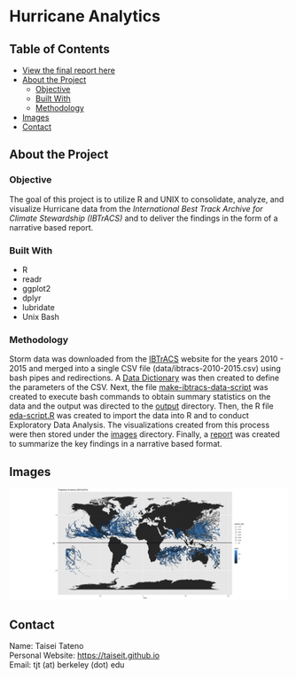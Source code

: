 # Hurricane Analytics

## Table of Contents

* <a href="https://github.com/taiseit/Hurricane-Analytics/blob/master/report/storms-taisei-tateno.md">View the final report here</a>
* [About the Project](#about-the-project)
  * [Objective](#objective)
  * [Built With](#built-with)
  * [Methodology](#methodology)
* [Images](#images)
* [Contact](#contact)
  
## About the Project

### Objective
The goal of this project is to utilize R and UNIX to consolidate, analyze, and visualize Hurricane data from the _International Best Track Archive for Climate Stewardship (IBTrACS)_ and to deliver the findings in the form of a narrative based report.

### Built With
* R
* readr
* ggplot2
* dplyr
* lubridate
* Unix Bash

### Methodology

Storm data was downloaded from the <a href="https://www.ncdc.noaa.gov/ibtracs/index.php?name=climatology">IBTrACS</a> website for the years 2010 - 2015 and merged into a single CSV file (data/ibtracs-2010-2015.csv) using bash pipes and redirections. A <a href="https://github.com/taiseit/Hurricane-Analytics/blob/master/data/ibtracs-dictionary.md">Data Dictionary</a> was then created to define the parameters of the CSV. Next, the file <a href='https://github.com/taiseit/Hurricane-Analytics/blob/master/code/make-ibtracs-data-script.txt'>make-ibtracs-data-script<a> was created to execute bash commands to obtain summary statistics on the data and the output was directed to the <a href='https://github.com/taiseit/Hurricane-Analytics/tree/master/output'>output<a> directory. Then, the R file <a href='https://github.com/taiseit/Hurricane-Analytics/blob/master/code/eda-script.R'>eda-script.R<a> was created to import the data into R and to conduct Exploratory Data Analysis. The visualizations created from this process were then stored under the <a href='https://github.com/taiseit/Hurricane-Analytics/tree/master/images'>images<a> directory. Finally, a <a href="https://github.com/taiseit/Hurricane-Analytics/blob/master/report/storms-taisei-tateno.md">report</a>
 was created to summarize the key findings in a narrative based format. 
 
## Images
<img src="images/map-all-storms.png"></img> <br>

## Contact
Name: Taisei Tateno <br>
Personal Website: https://taiseit.github.io <br> 
Email: tjt (at) berkeley (dot) edu <br>
